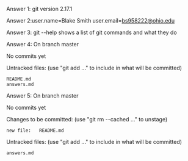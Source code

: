 Answer 1: git version 2.17.1

Answer 2:user.name=Blake Smith
user.email=bs958222@ohio.edu

Answer 3: git --help shows a list of git commands and what they do

Answer 4: On branch master

No commits yet

Untracked files:
  (use "git add <file>..." to include in what will be committed)

    README.md
	answers.md

Answer 5: On branch master

No commits yet

Changes to be committed:
  (use "git rm --cached <file>..." to unstage)

	new file:   README.md

Untracked files:
  (use "git add <file>..." to include in what will be committed)

	answers.md
